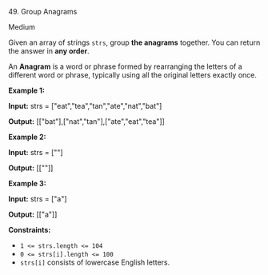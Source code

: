 ﻿49\. Group Anagrams

Medium

Given an array of strings `strs`, group **the anagrams** together. You can return the answer in **any order**.

An **Anagram** is a word or phrase formed by rearranging the letters of a different word or phrase, typically using all the original letters exactly once.

**Example 1:**

**Input:** strs = \["eat","tea","tan","ate","nat","bat"\]

**Output:** \[\["bat"\],\["nat","tan"\],\["ate","eat","tea"\]\] 

**Example 2:**

**Input:** strs = \[""\]

**Output:** \[\[""\]\] 

**Example 3:**

**Input:** strs = \["a"\]

**Output:** \[\["a"\]\] 

**Constraints:**

*   `1 <= strs.length <= 104`
*   `0 <= strs[i].length <= 100`
*   `strs[i]` consists of lowercase English letters.